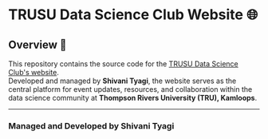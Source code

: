 # **TRUSU Data Science Club Website** 🌐

## **Overview** 📖
This repository contains the source code for the [TRUSU Data Science Club's website](#). \
Developed and managed by **Shivani Tyagi**, the website serves as the central platform for event updates, resources, and collaboration within the data science community at **Thompson Rivers University (TRU), Kamloops**.

---
### **Managed and Developed by Shivani Tyagi**

